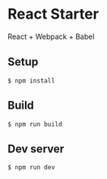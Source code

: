 # React Starter

React + Webpack + Babel

## Setup

```
$ npm install
```

## Build

```
$ npm run build
```

## Dev server

```
$ npm run dev
```